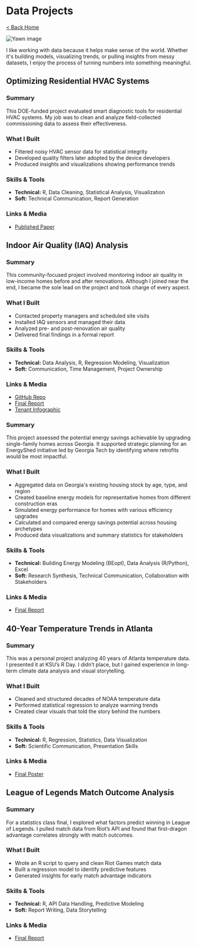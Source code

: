 # Data Projects

[< Back Home](/)

![Yawn image](/images/yawn.png)

I like working with data because it helps make sense of the world. Whether it's building models, visualizing trends, or pulling insights from messy datasets, I enjoy the process of turning numbers into something meaningful.

## Optimizing Residential HVAC Systems

### Summary  
This DOE-funded project evaluated smart diagnostic tools for residential HVAC systems. My job was to clean and analyze field-collected commissioning data to assess their effectiveness.

### What I Built  
- Filtered noisy HVAC sensor data for statistical integrity  
- Developed quality filters later adopted by the device developers  
- Produced insights and visualizations showing performance trends

### Skills & Tools 
- **Technical:** R, Data Cleaning, Statistical Analysis, Visualization  
- **Soft:** Technical Communication, Report Generation  

### Links & Media  
- [Published Paper](https://www.osti.gov/biblio/2406423)

## Indoor Air Quality (IAQ) Analysis

### Summary  
This community-focused project involved monitoring indoor air quality in low-income homes before and after renovations. Although I joined near the end, I became the sole lead on the project and took charge of every aspect.

### What I Built
- Contacted property managers and scheduled site visits  
- Installed IAQ sensors and managed their data  
- Analyzed pre- and post-renovation air quality  
- Delivered final findings in a formal report

### Skills & Tools 
- **Technical:** Data Analysis, R, Regression Modeling, Visualization  
- **Soft:** Communication, Time Management, Project Ownership  

### Links & Media  
- [GitHub Repo](https://github.com/zdelk/sf\_Kresge)  
- [Final Report](https://drive.google.com/file/d/1dLN8B5jeQ87wIvqb74JZT3VUIM9rT5Mq/view?usp=sharing)
- [Tenant Infographic](https://drive.google.com/file/d/1Opczzv322UYmG3LOOzjvhOiqCu9fsS7I/view?usp=sharing)

### Summary  
This project assessed the potential energy savings achievable by upgrading single-family homes across Georgia. It supported strategic planning for an EnergyShed initiative led by Georgia Tech by identifying where retrofits would be most impactful.

### What I Built  
- Aggregated data on Georgia's existing housing stock by age, type, and region  
- Created baseline energy models for representative homes from different construction eras  
- Simulated energy performance for homes with various efficiency upgrades  
- Calculated and compared energy savings potential across housing archetypes  
- Produced data visualizations and summary statistics for stakeholders

### Skills & Tools 
- **Technical:** Building Energy Modeling (BEopt), Data Analysis (R/Python), Excel  
- **Soft:** Research Synthesis, Technical Communication, Collaboration with Stakeholders 

### Links & Media 
- [Final Report](https://drive.google.com/file/d/1iykORjsjEmDrG9D3gE0eqXoM6AQWTvmo/view?usp=sharing)
## 40-Year Temperature Trends in Atlanta

### Summary  
This was a personal project analyzing 40 years of Atlanta temperature data. I presented it at KSU’s R Day. I didn’t place, but I gained experience in long-term climate data analysis and visual storytelling.

### What I Built 
- Cleaned and structured decades of NOAA temperature data  
- Performed statistical regression to analyze warming trends  
- Created clear visuals that told the story behind the numbers

### Skills & Tools 
- **Technical:** R, Regression, Statistics, Data Visualization  
- **Soft:** Scientific Communication, Presentation Skills  

### Links & Media  
- [Final Poster](https://drive.google.com/file/d/1PK-vpbhxUrUa2X58lgExtIRo8kBpAQli/view?usp=sharing)

## League of Legends Match Outcome Analysis

### Summary 
For a statistics class final, I explored what factors predict winning in League of Legends. I pulled match data from Riot’s API and found that first-dragon advantage correlates strongly with match outcomes.

### What I Built 
- Wrote an R script to query and clean Riot Games match data  
- Built a regression model to identify predictive features  
- Generated insights for early match advantage indicators

### Skills & Tools 
- **Technical:** R, API Data Handling, Predictive Modeling  
- **Soft:** Report Writing, Data Storytelling  

### Links & Media  
- [Final Report](https://drive.google.com/file/d/1om3vMGXek8zl-OtgcLf0Z6edgUNImBVU/view?usp=sharing)